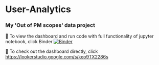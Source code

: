 # User-Analytics
### My 'Out of PM scopes' data project 

👀 To view the dashboard and run code with full functionality of jupyter notebook, click Binder
[![Binder](https://mybinder.org/badge_logo.svg)](https://mybinder.org/v2/gh/SC92113/User-Analytics/HEAD)

👀 To check out the dashboard directly, click https://lookerstudio.google.com/s/keo9TX2286s 
